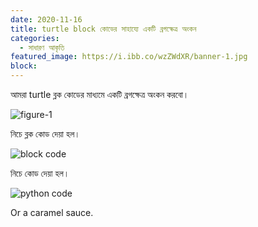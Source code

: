 ```yaml
---
date: 2020-11-16
title: turtle block কোডের সাহায্যে একটি ব্রগক্ষেত্র অংকন
categories:
  - সাধারণ আকৃতি
featured_image: https://i.ibb.co/wzZWdXR/banner-1.jpg
block:
---
```

আমরা turtle ব্লক কোডের মাধ্যমে একটি ব্রগক্ষেত্র অংকন করবো।

![figure-1](https://i.ibb.co/wzZWdXR/banner-1.jpg)

নিচে  ব্লক কোড দেয়া হল।

![block code](https://i.ibb.co/nC2vtnr/figure-1.jpg)

নিচে  কোড দেয়া হল।

![python code](https://i.ibb.co/nC2vtnr/figure-1.jpg)

Or a caramel sauce.